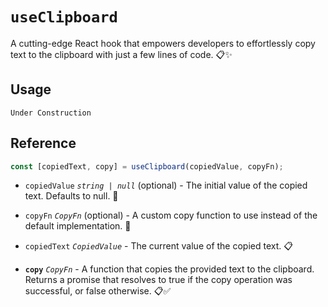 # `useClipboard`

A cutting-edge React hook that empowers developers to effortlessly copy text to the clipboard with just a few lines of code. 📋✨

## Usage

```tsx
Under Construction
```

## Reference

```ts
const [copiedText, copy] = useClipboard(copiedValue, copyFn);
```

- `copiedValue` _`string | null`_ (optional) - The initial value of the copied text. Defaults to null. 📝

- `copyFn` _`CopyFn`_ (optional) - A custom copy function to use instead of the default implementation. 🔧
- `copiedText` _`CopiedValue`_ - The current value of the copied text. 📋
- **`copy`** _`CopyFn`_ - A function that copies the provided text to the clipboard. Returns a promise that resolves to true if the copy operation was successful, or false otherwise. 📋✅